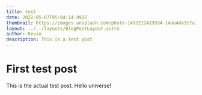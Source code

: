 ```yaml
---
title: test
date: 2022-05-07T05:04:14.992Z
thumbnail: https://images.unsplash.com/photo-1497211419994-14ae40a3c7a3?ixlib=rb-1.2.1&ixid=MnwxMjA3fDB8MHxwaG90by1wYWdlfHx8fGVufDB8fHx8&auto=format&fit=crop&w=1170&q=80
layout: ../../layouts/BlogPostLayout.astro
author: Kevin
description: This is a test post
---
```


# First test post

This is the actual test post. Hello universe!